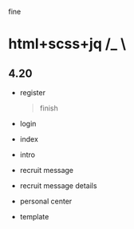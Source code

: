 
fine
# html+scss+jq /_ \

## 4.20
* register 
    > finish
    
* login 

* index 

* intro 

* recruit message

* recruit message details

* personal center

* template
